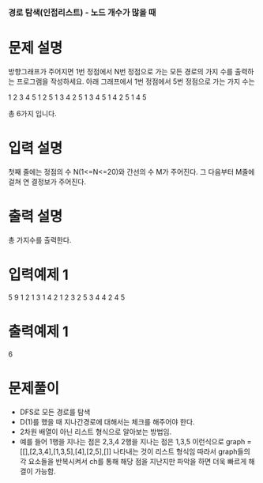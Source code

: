 ### 경로 탐색(인접리스트) - 노드 개수가 많을 때

# 문제 설명

방향그래프가 주어지면 1번 정점에서 N번 정점으로 가는 모든 경로의 가지 수를 출력하는 프로그램을 작성하세요.
아래 그래프에서 1번 정점에서 5번 정점으로 가는 가지 수는 

1 2 3 4 5
1 2 5
1 3 4 2 5
1 3 4 5
1 4 2 5
1 4 5

총 6가지 입니다.

# 입력 설명

첫째 줄에는 정점의 수 N(1<=N<=20)와 간선의 수 M가 주어진다. 그 다음부터 M줄에 걸쳐 연
결정보가 주어진다.

# 출력 설명

총 가지수를 출력한다.

# 입력예제 1

5 9
1 2
1 3
1 4
2 1
2 3
2 5
3 4
4 2
4 5

# 출력예제 1

6

# 문제풀이
- DFS로 모든 경로를 탐색
- D(1)를 했을 때 지나간경로에 대해서는 체크를 해주어야 한다. 
- 2차원 배열이 아닌 리스트 형식으로 알아보는 방법임.
- 예를 들어 1행을 지나는 점은 2,3,4 2행을 지나는 점은 1,3,5 이런식으로 graph = [[],[2,3,4],[1,3,5],[4],[2,5],[]] 나타내는 것이 리스트 형식임 따라서 graph들의 각 요소들을 반복시켜서 ch를 통해 해당 점을 지난지만 파악을 하면 더욱 빠르게 해결이 가능함.

